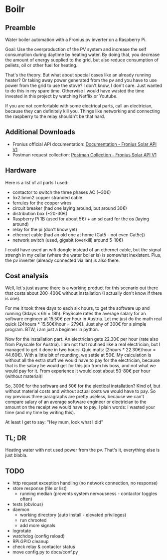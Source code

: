 # Boilr

## Preamble

Water boiler automation with a Fronius pv inverter on a Raspberry Pi.

Goal: Use the overproduction of the PV system and increase the self consumption during daytime by heating water. By doing that, you decrease the amount of energy supplied to the grid, but also reduce consumption of pellets, oil or other fuel for heating.

That's the theory. But what about special cases like an already running heater? Or taking away power generated from the pv and you have to use power from the grid to use the stove?
I don't know, I don't care. Just wanted to do this in my spare time. Otherwise I would have wasted the time invested in this project by watching Netflix or Youtube.

If you are not comfortable with some electrical parts, call an electrician, because they can definitely kill you. Things like networking and connecting the raspberry to the relay shouldn't be that hard.

## Additional Downloads
- Fronius official API documentation: [Documentation - Fronius Solar API V1](https://www.fronius.com/~/downloads/Solar%20Energy/Operating%20Instructions/42%2C0410%2C2012.pdf)
- Postman request collection: [Postman Collection - Fronius Solar API V1](https://www.getpostman.com/collections/27c663306206d7fbf502)


## Hardware

Here is a list of all parts I used:

- contactor to switch the three phases AC (~30€)
- 5x2.5mm2 copper stranded cable
- ferrules for the copper wires
- circuit breaker (had one laying around, but around 30€)
- distribution box (~20-30€)
- Raspberry Pi 1B (used for about 5€) + an sd card for the os (laying around)
- relay for the pi (don't know yet)
- ethernet cable (had an old one at home (Cat5 - not even Cat5e))
- network switch (used, gigabit (overkill) around 5-10€)

I could have used an wifi dongle instead of an ethernet cable, but the signal strengh in my cellar (where the water boiler is) is somewhat inexistent. Plus, the pv inverter (already connected via lan) is also there.

## Cost analysis

Well, let's just asume there is a working product for this scenario out there that costs about 200-400€ without installation (I actually don't know if there is one).

For me it took three days to each six hours, to get the software up and running (3days x 6h = 18h). PayScale rates the average salary for an software engineer at 15.50€ per hour in Austria. Let me just do the math real quick (24hours * 15.50€/hour = 279€). Just shy of 300€ for a simple program. BTW, i am just a beginner in python.

Now for the installation part. An electrician gets 22.30€ per hour (rate also from Payscale for Austria). I am not that routined like a real electrician, but I managed to get it done in two hours. Quic mafs: (2hours * 22.30€/hour = 44.60€). With a little bit of rounding, we settle at 50€. My calculation is without all the extra stuff we would have to pay for the electrician, because that is the salary he would get for this job from his boss, and not what we would pay for it. From experience it would cost about 50-80€ per hour (without material)!

So, 300€ for the software and 50€ for the electical installation? Kind of, but without material costs and without actual costs we would have to pay. So my previous three paragraphs are pretty useless, because we can't compare salary of an average software engineer or electrician to the amount on the receipt we would have to pay. I plain words: I wasted your time (and my time by writing this).

At least I get to say: "Hey mum, look what I did"

## TL; DR

Heating water with not used power from the pv. That's it, everything else is just blabla.

## TODO

- http request exception handling (no network connection, no response)
- store response (file or list)
  - running median (prevents system nervousness - contactor toggles often)
- tests (obvious)
- daemon
  - working directory (auto install - elevated privileges)
  - run chrooted
  - add more signals
- logrotate
- watchdog (config reload)
- RPi.GPIO cleanup
- check relay & contactor status
- move config.py to docs/conf.py
